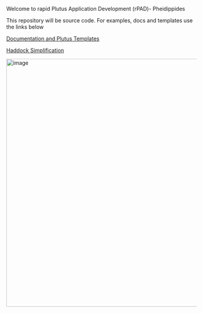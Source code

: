 Welcome to rapid Plutus Application Development (rPAD)- Pheidippides

This repository will be source code. For examples, docs and templates use the links below

[Documentation and Plutus Templates](https://github.com/besiwims/plutus-tx-template/wiki/Home-:-Plutus)

[Haddock Simplification](https://haskell-plutus.gitbook.io/coxygen-global/)

<img width="1062" height="655" alt="image" src="https://github.com/user-attachments/assets/5d2ccf4b-8aab-430c-9e8e-7b94a6ff7f76" />



